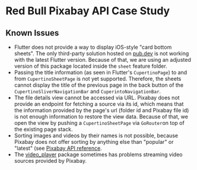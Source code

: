 # Red Bull Pixabay API Case Study

## Known Issues
* Flutter does not provide a way to display iOS-style "card bottom sheets". The only third-party solution hosted on [pub.dev](https://pub.dev/packages/sheet/versions/1.0.0-pre) is not working with the latest Flutter version. Because of that, we are using an adjusted version of this package located inside the `sheet` feature folder.
* Passing the title information (as seen in Flutter's `CupertinoPage`) to and from `CupertinoSheetPage` is not yet supported. Therefore, the sheets cannot display the title of the previous page in the back button of the `CupertinoSliverNavigationBar` and `CuperintoNavigationBar`.
* The file details view cannot be accessed via URL. Pixabay does not provide an endpoint for fetching a source via its id, which means that the information provided by the page's url (folder id and Pixabay file id) is not enough information to restore the view data. Because of that, we open the view by pushing a `CupertinoSheetPage` via `GoRouter`on top of the existing page stack.
* Sorting images and videos by their names is not possible, because Pixabay does not offer sorting by anything else than "popular" or "latest" (see [Pixabay API reference](https://pixabay.com/api/docs/).
* The [video_player](https://pub.dev/packages/video_player) package sometimes has problems streaming video sources provided by Pixabay.